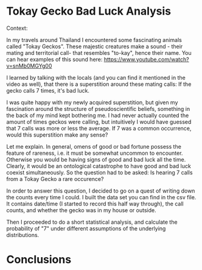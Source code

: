 # Tokay Gecko Bad Luck Analysis

Context:

In my travels around Thailand I encountered some fascinating animals called "Tokay Geckos".
These majestic creatures make a sound - their mating and territorial call- that resembles "to-kay", hence their name. You can hear examples of this sound here: https://www.youtube.com/watch?v=snMb0MGYg00

I learned by talking with the locals (and you can find it mentioned in the video as well), that there is a superstition around these mating calls: If the gecko calls 7 times, it's bad luck.

I was quite happy with my newly acquired superstition, but given my fascination around the structure of pseudoscientific beliefs, something in the back of my mind kept bothering me. I had never actually counted the amount of times geckos were calling, but intuitively I would have guessed that 7 calls was more or less the average. If 7 was a common occurrence, would this superstition make any sense?

Let me explain. In general, omens of good or bad fortune possess the feature of rareness, i.e. it must be somewhat uncommon to encounter. Otherwise you would be having signs of good and bad luck all the time. Clearly, it would be an ontological catastrophe to have good and bad luck coexist simultaneously. So the question had to be asked: Is hearing 7 calls from a Tokay Gecko a rare occurence?

In order to answer this question, I decided to go on a quest of writing down the counts every time I could. I built the data set you can find in the csv file. It contains date/time (I started to record this half way through), the call counts, and whether the gecko was in my house or outside.

Then I proceeded to do a short statistical analysis, and calculate the probability of "7" under different assumptions of the underlying distributions.

# Conclusions



